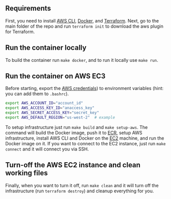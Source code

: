 
## Requirements

First, you need to install [AWS CLI](https://docs.aws.amazon.com/cli/latest/userguide/install-cliv2.html),
[Docker](https://docs.docker.com/get-docker/), and [Terraform](https://learn.hashicorp.com/terraform/getting-started/install.html). Next, go to the main folder of the repo and run `terraform init` to download the aws
plugin for Terraform.

## Run the container locally

To build the container run `make docker`, and to run it locally use `make run`.

## Run the container on AWS EC3

Before starting, export the [AWS credentials](https://console.aws.amazon.com/iam/)) to environment
variables (hint: you can add them to `.bashrc`).

```bash
export AWS_ACCOUNT_ID="account_id"
export AWS_ACCESS_KEY_ID="anaccess_key"
export AWS_SECRET_ACCESS_KEY="secret_key"
export AWS_DEFAULT_REGION="us-west-2"  # example
```

To setup infrastructure just run `make build` and `make setup-aws`. The command will build the
Docker image, push it to [ECR](https://docs.aws.amazon.com/AmazonECR/latest/userguide/what-is-ecr.html),
setup AWS infrastructure, install AWS CLI and Docker on the [EC2](https://console.aws.amazon.com/ec2)
machine, and run the Docker image on it. If you want to connect to the EC2 instance, just run
`make connect` and it will connect you via SSH.

## Turn-off the AWS EC2 instance and clean working files

Finally, when you want to turn it off, run `make clean` and it will turn off the infrastructure
(run `terraform destroy`) and cleanup everything for you.
